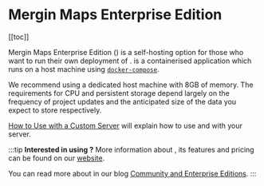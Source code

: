 # Mergin Maps Enterprise Edition
[[toc]]

Mergin Maps Enterprise Edition (<EnterprisePlatformName />) is a self-hosting option for those who want to run their own deployment of <MainPlatformNameLink />. <EnterprisePlatformNameLink /> is a containerised application which runs on a host machine using [`docker-compose`](https://docs.docker.com/compose/). 

We recommend using a dedicated host machine with 8GB of memory. The requirements for CPU and persistent storage depend largely on the frequency of project updates and the anticipated size of the data you expect to store respectively.

[How to Use <MainPlatformName /> with a Custom Server](../../manage/plugin-multi-server-use/) will explain how to use <QGISPluginName /> and <MobileAppName /> with your <EnterprisePlatformName /> server.

:::tip
**Interested in using <EnterprisePlatformName />?** More information about <EnterprisePlatformName />, its features and pricing can be found on our [website](https://merginmaps.com/pricing-for-ce-and-ee). 

You can read more about <EnterprisePlatformName /> in our blog [<MainPlatformName /> Community and Enterprise Editions](https://merginmaps.com/blog/introducing-mergin-maps-community-and-enterprise-editions).
:::
